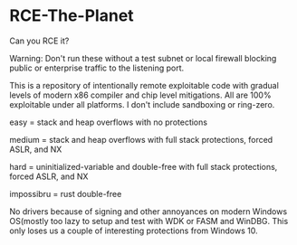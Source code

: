 # RCE-The-Planet
Can you RCE it?

Warning: Don't run these without a test subnet or local firewall blocking public or enterprise traffic to the listening port.

This is a repository of intentionally remote exploitable code with gradual levels of modern x86 compiler and chip level mitigations. All are 100% exploitable under all platforms. I don't include sandboxing or ring-zero.

easy = stack and heap overflows with no protections

medium = stack and heap overflows with full stack protections, forced ASLR, and NX

hard = uninitialized-variable and double-free with full stack protections, forced ASLR, and NX

impossibru = rust double-free

No drivers because of signing and other annoyances on modern Windows OS(mostly too lazy to setup and test with WDK or FASM and WinDBG. This only loses us a couple of interesting protections from Windows 10.
